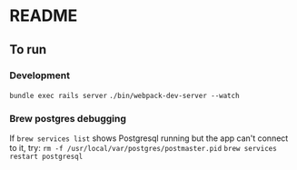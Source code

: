 # README

## To run

### Development

`bundle exec rails server`
`./bin/webpack-dev-server --watch`

### Brew postgres debugging

If `brew services list` shows Postgresql running but the app can't connect to it, try:
`rm -f /usr/local/var/postgres/postmaster.pid`
`brew services restart postgresql`

